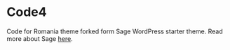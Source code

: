 # Code4

Code for Romania theme forked form Sage WordPress starter theme.
Read more about Sage [here](Sage.md).